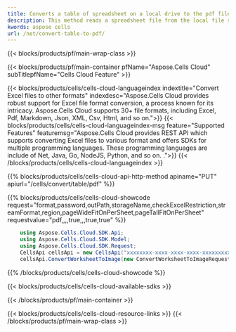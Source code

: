 ```yaml
---
title: Converts a table of spreadsheet on a local drive to the pdf file.
description: This method reads a spreadsheet file from the local file system, converts it's table to the desired pdf file, and returns the converted result. \nThe source file path and target format must be specified correctly. \nEnsure that the necessary permissions are in place to read the source file and write the converted file if applicable. \nThe conversion process occurs entirely on the cloud server, eliminating the need for any cloud storage or external downloads. \nIf the source file does not exist, is inaccessible, or if an error occurs during the conversion process, an appropriate exception will be thrown. \nSupported formats for conversion depend on the available libraries and their capabilities.
kwords: aspose cells
url: /net/convert-table-to-pdf/
---
```



{{< blocks/products/pf/main-wrap-class >}}


{{< blocks/products/pf/main-container pfName="Aspose.Cells Cloud" subTitlepfName="Cells Cloud Feature" >}}

{{< blocks/products/cells/cells-cloud-languageindex indextitle="Convert Excel files to other formats" indexdesc="Aspose.Cells Cloud provides robust support for Excel file format conversion, a process known for its intricacy. Aspose.Cells Cloud supports 30+ file formats, including Excel, Pdf, Markdown, Json, XML, Csv, Html, and so on.">}}
    {{< blocks/products/cells/cells-cloud-languageindex-msg feature="Supported Features" featuremsg="Aspose.Cells Cloud provides REST API which supports converting Excel files to various format and offers SDKs for multiple programming languages. These programming languages are include of Net, Java, Go, NodeJS, Python, and so on. .">}}
{{< /blocks/products/cells/cells-cloud-languageindex >}}

{{% blocks/products/cells/cells-cloud-api-http-method apiname="PUT"  apiurl="/cells/convert/table/pdf"  %}}

<!-- {{< blocks/products/cells/cells-cloud-run-conversion btName="RunCode" OutResultType="Variable" OutResultDataType="Stream" ResponseType="Stream" ResultPosition="result" apireferenceurl="https://reference.aspose.cloud/cells/?urls.primaryName=API+v4#/Conversion/ConvertSpreadsheet" >}} -->
<!-- {{< blocks/products/cells/cells-cloud-upload>}} -->

<!-- {{< blocks/products/cells/cells-cloud-parameters itName="format"  required="False" prompt="The format to convert(CSV/XLS/HTML/MHTML/ODS/PDF/XML/TXT/TIFF/XLSB/XLSM/XLSX/XLTM/XLTX/XPS/PNG/JPG/JPEG/GIF/EMF/BMP/MD[Markdown]/Numbers).">}} -->
<!-- {{< blocks/products/cells/cells-cloud-showparameters >}} -->
{{% blocks/products/cells/cells-cloud-showcode request="format,password,outPath,storageName,checkExcelRestriction,streamFormat,region,pageWideFitOnPerSheet,pageTallFitOnPerSheet" requestvalue="pdf,,,,true,,,true,true" %}}

```cs
	using Aspose.Cells.Cloud.SDK.Api;
	using Aspose.Cells.Cloud.SDK.Model;
	using Aspose.Cells.Cloud.SDK.Request;
	CellsApi cellsApi = new CellsApi("xxxxxxxx-xxxx-xxxx-xxxx-xxxxxxxxxxxx", "xxxxxxxxxxxxxxxxxxxxxxxxxxxxxxxx");
    cellsApi.ConvertWorksheetToImage(new ConvertWorksheetToImageRequest{ Spreadsheet = "EmployeeSalesSummary.xlsx",worksheet ="Sheet1",tableName="table1"}, "result.pdf");
```
{{% /blocks/products/cells/cells-cloud-showcode %}}
<!-- {{< /blocks/products/cells/cells-cloud-run-conversion >}} -->



{{< blocks/products/cells/cells-cloud-available-sdks >}}





{{< /blocks/products/pf/main-container >}}


{{< blocks/products/cells/cells-cloud-resource-links >}}
{{< /blocks/products/pf/main-wrap-class >}}
